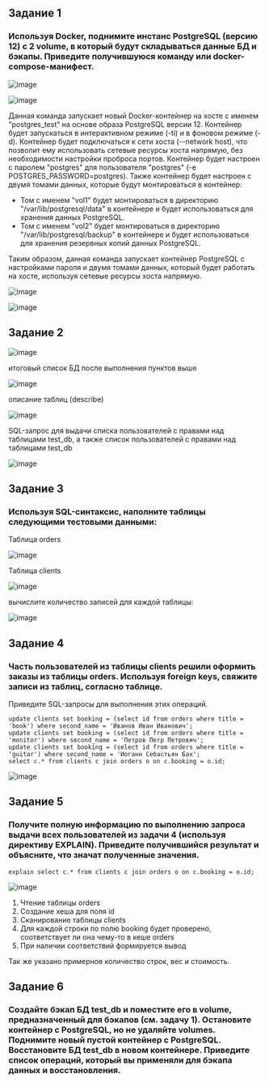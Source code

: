 ## Задание 1
### Используя Docker, поднимите инстанс PostgreSQL (версию 12) c 2 volume, в который будут складываться данные БД и бэкапы. Приведите получившуюся команду или docker-compose-манифест.

![image](https://github.com/dikalov/devops-28/assets/126553776/b8dfcae1-9a88-4c8c-9a5c-baba932da3a4)

![image](https://github.com/dikalov/devops-28/assets/126553776/91508738-cc10-4b5b-9333-933db3970ced)

Данная команда запускает новый Docker-контейнер на хосте с именем "postgres_test" на основе образа PostgreSQL версии 12. Контейнер будет запускаться в интерактивном режиме (-ti) и в фоновом режиме (-d). Контейнер будет подключаться к сети хоста (--network host), что позволит ему использовать сетевые ресурсы хоста напрямую, без необходимости настройки проброса портов. Контейнер будет настроен с паролем "postgres" для пользователя "postgres" (-e POSTGRES_PASSWORD=postgres). Также контейнер будет настроен с двумя томами данных, которые будут монтироваться в контейнер: 

- Том с именем "vol1" будет монтироваться в директорию "/var/lib/postgresql/data" в контейнере и будет использоваться для хранения данных PostgreSQL. 
- Том с именем "vol2" будет монтироваться в директорию "/var/lib/postgresql/backup" в контейнере и будет использоваться для хранения резервных копий данных PostgreSQL.

Таким образом, данная команда запускает контейнер PostgreSQL с настройками пароля и двумя томами данных, который будет работать на хосте, используя сетевые ресурсы хоста напрямую.

![image](https://github.com/dikalov/devops-28/assets/126553776/b4b4a1ad-6033-4ed5-88b6-3be307912d25)


![image](https://github.com/dikalov/devops-28/assets/126553776/5356bfee-c97a-4c77-9963-ef4603694f48)

## Задание 2

![image](https://github.com/dikalov/devops-28/assets/126553776/13f02c51-544b-4cf1-b5e6-044431c12fbe)

итоговый список БД после выполнения пунктов выше

![image](https://github.com/dikalov/devops-28/assets/126553776/48d3b9a8-9c8e-423c-b781-14ddd250ee9c)

описание таблиц (describe)

![image](https://github.com/dikalov/devops-28/assets/126553776/a7bcfd9c-3878-4864-9e12-71ec9007f015)

SQL-запрос для выдачи списка пользователей с правами над таблицами test_db, а также список пользователей с правами над таблицами test_db

![image](https://github.com/dikalov/devops-28/assets/126553776/7ce5544a-a721-4c9a-b5e8-829e3f7ef6b7)

## Задание 3
### Используя SQL-синтаксис, наполните таблицы следующими тестовыми данными:

Таблица orders

![image](https://github.com/dikalov/devops-28/assets/126553776/01210a9e-2560-4df4-ab5c-a2d1579b48b0)

Таблица clients

![image](https://github.com/dikalov/devops-28/assets/126553776/08a722cb-89a2-435f-97ff-0b981262519c)

вычислите количество записей для каждой таблицы:

![image](https://github.com/dikalov/devops-28/assets/126553776/32bd0539-0c07-4964-b764-52ea713051c1)

## Задание 4
### Часть пользователей из таблицы clients решили оформить заказы из таблицы orders. Используя foreign keys, свяжите записи из таблиц, согласно таблице.

Приведите SQL-запросы для выполнения этих операций.
```
update clients set booking = (select id from orders where title = 'book') where second_name = 'Иванов Иван Иванович';
update clients set booking = (select id from orders where title = 'monitor') where second_name = 'Петров Петр Петрович';
update clients set booking = (select id from orders where title = 'guitar') where second_name = 'Иоганн Себастьян Бах';
select c.* from clients c join orders o on c.booking = o.id;
```
![image](https://github.com/dikalov/devops-28/assets/126553776/95bec594-59f2-44f0-90d6-f0476f98a867)

## Задание 5
### Получите полную информацию по выполнению запроса выдачи всех пользователей из задачи 4 (используя директиву EXPLAIN). Приведите получившийся результат и объясните, что значат полученные значения.

```
explain select c.* from clients c join orders o on c.booking = o.id;
```
![image](https://github.com/dikalov/devops-28/assets/126553776/3179abd8-025c-4b7a-ab10-3255a1afa777)

1) Чтение таблицы orders
2) Создание хеша для поля id
3) Сканирование таблицы clients
4) Для каждой строки по полю booking будет проверено, соответствует ли она чему-то в кеше orders
5) При наличии соответствий формируется вывод

Так же указано примерное количество строк, вес и стоимость.

## Задание 6
### Создайте бэкап БД test_db и поместите его в volume, предназначенный для бэкапов (см. задачу 1). Остановите контейнер с PostgreSQL, но не удаляйте volumes. Поднимите новый пустой контейнер с PostgreSQL. Восстановите БД test_db в новом контейнере. Приведите список операций, который вы применяли для бэкапа данных и восстановления.






